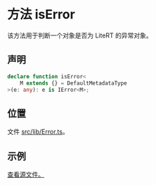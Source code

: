 # 方法 isError

该方法用于判断一个对象是否为 LiteRT 的异常对象。

## 声明

```ts
declare function isError<
    M extends {} = DefaultMetadataType
>(e: any): e is IError<M>;
```

## 位置

文件 [src/lib/Error.ts](../../../src/lib/Error.ts)。

## 示例

[查看源文件。](../../../src/samples/01-errors.ts)
